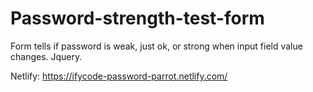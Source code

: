 # Password-strength-test-form
Form tells if password is weak, just ok, or strong when input field value changes. Jquery. 

Netlify:
https://ifycode-password-parrot.netlify.com/
